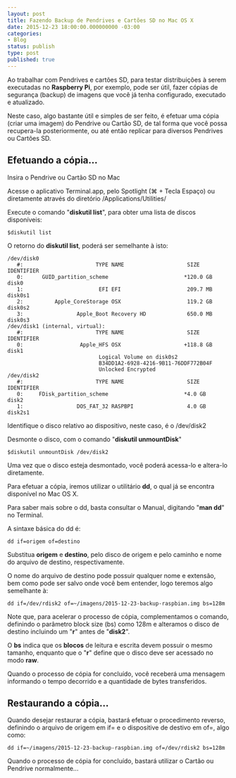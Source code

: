 ```yaml
---
layout: post
title: Fazendo Backup de Pendrives e Cartões SD no Mac OS X
date: 2015-12-23 18:00:00.000000000 -03:00
categories:
- Blog
status: publish
type: post
published: true
---
```


Ao trabalhar com Pendrives e cartões SD, para testar distribuições à serem executadas no **Raspberry Pi**, por exemplo, pode ser útil, fazer cópias de segurança (backup) de imagens que você já tenha configurado, executado e atualizado.

Neste caso, algo bastante útil e simples de ser feito, é efetuar uma cópia (criar uma imagem) do Pendrive ou Cartão SD, de tal forma que você possa recupera-la posteriormente, ou até então replicar para diversos Pendrives ou Cartões SD.

## Efetuando a cópia...

Insira o Pendrive ou Cartão SD no Mac

Acesse o aplicativo Terminal.app, pelo Spotlight (⌘ + Tecla Espaço) ou diretamente através do diretório /Applications/Utilities/

Execute o comando "**diskutil list**", para obter uma lista de discos disponíveis:

	$diskutil list

O retorno do **diskutil list**, poderá ser semelhante à isto:

	/dev/disk0
	   #:                       TYPE NAME                    SIZE       IDENTIFIER
       0:      GUID_partition_scheme                        *120.0 GB   disk0
       1:                        EFI EFI                     209.7 MB   disk0s1
       2:          Apple_CoreStorage OSX                     119.2 GB   disk0s2
       3:                 Apple_Boot Recovery HD             650.0 MB   disk0s3
    /dev/disk1 (internal, virtual):
       #:                       TYPE NAME                    SIZE       IDENTIFIER
       0:                  Apple_HFS OSX                    +118.8 GB   disk1
                                 Logical Volume on disk0s2
                                 B34DD1A2-6928-4216-9B11-76DDF772B04F
                                 Unlocked Encrypted
	/dev/disk2
	   #:                       TYPE NAME                    SIZE       IDENTIFIER
	   0:     FDisk_partition_scheme                        *4.0 GB     disk2
	   1:                 DOS_FAT_32 RASPBPI                 4.0 GB     disk2s1


Identifique o disco relativo ao dispositivo, neste caso, é o /dev/disk2

Desmonte o disco, com o comando "**diskutil unmountDisk**"

	$diskutil unmountDisk /dev/disk2

Uma vez que o disco esteja desmontado, você poderá acessa-lo e altera-lo diretamente.

Para efetuar a cópia, iremos utilizar o utilitário **dd**, o qual já se encontra disponível no Mac OS X.

Para saber mais sobre o dd, basta consultar o Manual, digitando "**man dd**" no Terminal.

A sintaxe básica do dd é:

	dd if=origem of=destino

Substitua **origem** e **destino**, pelo disco de origem e pelo caminho e nome do arquivo de destino, respectivamente.

O nome do arquivo de destino pode possuir qualquer nome e extensão, bem como pode ser salvo onde você bem entender, logo teremos algo semelhante à:

	dd if=/dev/rdisk2 of=~/imagens/2015-12-23-backup-raspbian.img bs=128m

Note que, para acelerar o processo de cópia, complementamos o comando, definindo o parâmetro block size (bs) como 128m e alteramos o disco de destino incluindo um "**r**" antes de "**disk2**".

O **bs** indica que os **blocos** de leitura e escrita devem possuir o mesmo tamanho, enquanto que o "**r**" define que o disco deve ser acessado no modo **raw**.

Quando o processo de cópia for concluído, você receberá uma mensagem informando o tempo decorrido e a quantidade de bytes transferidos.

## Restaurando a cópia...

Quando desejar restaurar a cópia, bastará efetuar o procedimento reverso, definindo o arquivo de origem em if= e o dispositive de destivo em of=, algo como:

	dd if=~/imagens/2015-12-23-backup-raspbian.img of=/dev/rdisk2 bs=128m

Quando o processo de cópia for concluído, bastará utilizar o Cartão ou Pendrive normalmente...